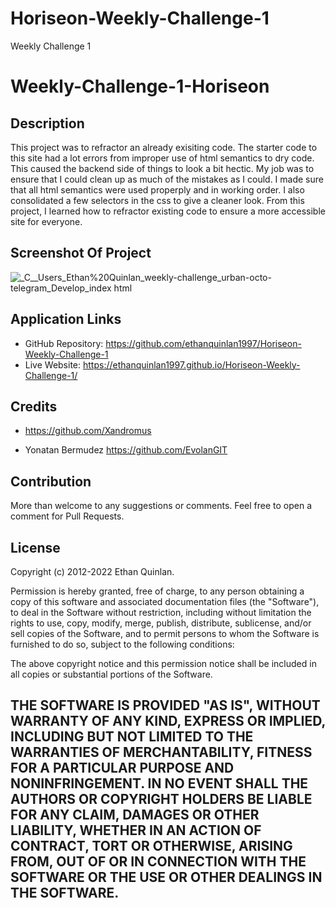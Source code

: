 # Horiseon-Weekly-Challenge-1
Weekly Challenge 1
# Weekly-Challenge-1-Horiseon

## Description

This project was to refractor an already exisiting code. The starter code to this site had a lot errors from improper use of html semantics to dry code. This caused the backend side of things to look a bit hectic. My job was to ensure that I could clean up as much of the mistakes as I could. I made sure that all html semantics were used properply and in working order. I also consolidated a few selectors in the css to give a cleaner look. From this project, I learned how to refractor existing code to ensure a more accessible site for everyone. 


## Screenshot Of Project

![_C__Users_Ethan%20Quinlan_weekly-challenge_urban-octo-telegram_Develop_index html](https://user-images.githubusercontent.com/111590402/196052234-3bde53bf-b05c-468e-ac1b-a140811510ea.png)

## Application Links

- GitHub Repository: https://github.com/ethanquinlan1997/Horiseon-Weekly-Challenge-1
- Live Website: https://ethanquinlan1997.github.io/Horiseon-Weekly-Challenge-1/

## Credits

- https://github.com/Xandromus 

- Yonatan Bermudez https://github.com/EvolanGIT

## Contribution

More than welcome to any suggestions or comments. Feel free to open a comment for Pull Requests.

## License

Copyright (c) 2012-2022 Ethan Quinlan.

Permission is hereby granted, free of charge, to any person obtaining
a copy of this software and associated documentation files (the
"Software"), to deal in the Software without restriction, including
without limitation the rights to use, copy, modify, merge, publish,
distribute, sublicense, and/or sell copies of the Software, and to
permit persons to whom the Software is furnished to do so, subject to
the following conditions:

The above copyright notice and this permission notice shall be
included in all copies or substantial portions of the Software.

THE SOFTWARE IS PROVIDED "AS IS", WITHOUT WARRANTY OF ANY KIND,
EXPRESS OR IMPLIED, INCLUDING BUT NOT LIMITED TO THE WARRANTIES OF
MERCHANTABILITY, FITNESS FOR A PARTICULAR PURPOSE AND
NONINFRINGEMENT. IN NO EVENT SHALL THE AUTHORS OR COPYRIGHT HOLDERS BE
LIABLE FOR ANY CLAIM, DAMAGES OR OTHER LIABILITY, WHETHER IN AN ACTION
OF CONTRACT, TORT OR OTHERWISE, ARISING FROM, OUT OF OR IN CONNECTION
WITH THE SOFTWARE OR THE USE OR OTHER DEALINGS IN THE SOFTWARE.
---